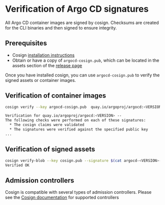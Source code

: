 # Verification of Argo CD signatures

All Argo CD container images are signed by cosign. Checksums are created for the CLI binaries and then signed to ensure integrity.

## Prerequisites
- Cosign [installation instructions](https://docs.sigstore.dev/cosign/installation)
- Obtain or have a copy of ```argocd-cosign.pub```, which can be located in the assets section of the [release page](https://github.com/argoproj/argo-cd/releases)

Once you have installed cosign, you can use ```argocd-cosign.pub``` to verify the signed assets or container images.


## Verification of container images

```bash
cosign verify --key argocd-cosign.pub  quay.io/argoproj/argocd:<VERSION>

Verification for quay.io/argoproj/argocd:<VERSION> --
The following checks were performed on each of these signatures:
  * The cosign claims were validated
  * The signatures were verified against the specified public key
...
```
## Verification of signed assets

```bash
cosign verify-blob --key cosign.pub --signature $(cat argocd-<VERSION>-checksums.sig) argocd-$VERSION-checksums.txt
Verified OK
```
## Admission controllers

Cosign is compatible with several types of admission controllers.  Please see the [Cosign documentation](https://docs.sigstore.dev/cosign/overview/#kubernetes-integrations) for supported controllers
